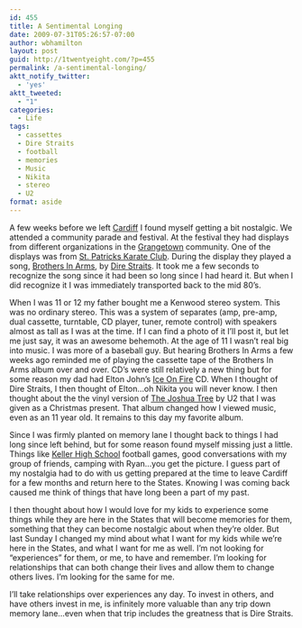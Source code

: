 ```yaml
---
id: 455
title: A Sentimental Longing
date: 2009-07-31T05:26:57-07:00
author: wbhamilton
layout: post
guid: http://1twentyeight.com/?p=455
permalink: /a-sentimental-longing/
aktt_notify_twitter:
  - 'yes'
aktt_tweeted:
  - "1"
categories:
  - Life
tags:
  - cassettes
  - Dire Straits
  - football
  - memories
  - Music
  - Nikita
  - stereo
  - U2
format: aside
---
```

A few weeks before we left [Cardiff](http://en.wikipedia.org/wiki/Cardiff) I found myself getting a bit nostalgic. We attended a community parade and festival. At the festival they had displays from different organizations in the [Grangetown](http://www.grangetowncardiff.co.uk/) community. One of the displays was from [St. Patricks Karate Club](http://stpatskarateclub.com/). During the display they played a song, [Brothers In Arms](http://en.wikipedia.org/wiki/Brothers_in_Arms_(song)), by [Dire Straits](http://en.wikipedia.org/wiki/Dire_Straits). It took me a few seconds to recognize the song since it had been so long since I had heard it. But when I did recognize it I was immediately transported back to the mid 80&#8217;s.

When I was 11 or 12 my father bought me a Kenwood stereo system. This was no ordinary stereo. This was a system of separates (amp, pre-amp, dual cassette, turntable, CD player, tuner, remote control) with speakers almost as tall as I was at the time. If I can find a photo of it I&#8217;ll post it, but let me just say, it was an awesome behemoth. At the age of 11 I wasn&#8217;t real big into music. I was more of a baseball guy. But hearing Brothers In Arms a few weeks ago reminded me of playing the cassette tape of the Brothers In Arms album over and over. CD&#8217;s were still relatively a new thing but for some reason my dad had Elton John&#8217;s [Ice On Fire](http://en.wikipedia.org/wiki/Ice_on_Fire) CD. When I thought of Dire Straits, I then thought of Elton&#8230;oh Nikita you will never know. I then thought about the the vinyl version of [The Joshua Tree](http://en.wikipedia.org/wiki/The_Joshua_Tree) by U2 that I was given as a Christmas present. That album changed how I viewed music, even as an 11 year old. It remains to this day my favorite album.

Since I was firmly planted on memory lane I thought back to things I had long since left behind, but for some reason found myself missing just a little. Things like [Keller High School](http://campus.kellerisd.net/schools/khs-001/Pages/default.aspx) football games, good conversations with my group of friends, camping with Ryan&#8230;you get the picture. I guess part of my nostalgia had to do with us getting prepared at the time to leave Cardiff for a few months and return here to the States. Knowing I was coming back caused me think of things that have long been a part of my past.

I then thought about how I would love for my kids to experience some things while they are here in the States that will become memories for them, something that they can become nostalgic about when they&#8217;re older. But last Sunday I changed my mind about what I want for my kids while we&#8217;re here in the States, and what I want for me as well. I&#8217;m not looking for &#8220;experiences&#8221; for them, or me, to have and remember. I&#8217;m looking for relationships that can both change their lives and allow them to change others lives. I&#8217;m looking for the same for me.

I&#8217;ll take relationships over experiences any day. To invest in others, and have others invest in me, is infinitely more valuable than any trip down memory lane&#8230;even when that trip includes the greatness that is Dire Straits.